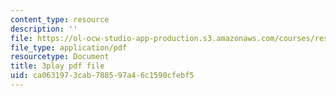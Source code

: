 ```yaml
---
content_type: resource
description: ''
file: https://ol-ocw-studio-app-production.s3.amazonaws.com/courses/res-9-003-brains-minds-and-machines-summer-course-summer-2015/ca0631973cab788597a46c1590cfebf5_2304740.pdf
file_type: application/pdf
resourcetype: Document
title: 3play pdf file
uid: ca063197-3cab-7885-97a4-6c1590cfebf5
---
```

